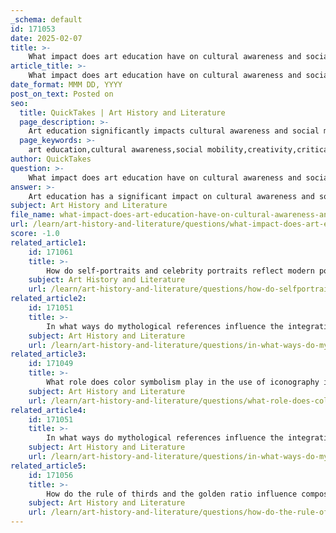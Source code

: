 ```yaml
---
_schema: default
id: 171053
date: 2025-02-07
title: >-
    What impact does art education have on cultural awareness and social mobility?
article_title: >-
    What impact does art education have on cultural awareness and social mobility?
date_format: MMM DD, YYYY
post_on_text: Posted on
seo:
  title: QuickTakes | Art History and Literature
  page_description: >-
    Art education significantly impacts cultural awareness and social mobility by promoting empathy, critical thinking, and community engagement. It equips individuals with valuable skills for the job market and fosters inclusivity through exposure to diverse cultural perspectives.
  page_keywords: >-
    art education,cultural awareness,social mobility,creativity,critical thinking,community engagement,diverse cultures,artistic skills,creative industries
author: QuickTakes
question: >-
    What impact does art education have on cultural awareness and social mobility?
answer: >-
    Art education has a significant impact on cultural awareness and social mobility, serving as a vital tool for personal and societal development. Here are some key points that illustrate this impact:\n\n1. **Cultural Awareness**: Art education exposes individuals to diverse artistic styles, movements, and cultural histories. By learning about various forms of art, students gain insights into different cultures and perspectives, fostering empathy and understanding. This exposure can help break down cultural barriers and promote inclusivity.\n\n2. **Critical Thinking and Creativity**: Engaging with art encourages critical thinking and creativity. Students learn to analyze and interpret artworks, which enhances their ability to think critically about societal issues. This skill is essential for navigating complex social landscapes and can empower individuals to express their own identities and experiences through art.\n\n3. **Social Mobility**: Art education can provide pathways to social mobility by equipping individuals with skills that are valuable in the job market. Creative industries often seek individuals with artistic skills, and education in the arts can lead to careers in fields such as design, media, and education. Furthermore, art programs can offer scholarships and opportunities that may not be available through traditional academic routes.\n\n4. **Community Engagement**: Art education often involves community projects and collaborations, which can strengthen social ties and foster a sense of belonging. These initiatives can empower marginalized communities by providing them with a platform to express their narratives and advocate for social change.\n\n5. **Historical Context and Social Commentary**: Understanding the historical context of art allows students to appreciate how art has been used as a tool for social commentary and change. This knowledge can inspire individuals to use their artistic skills to address contemporary social issues, thus contributing to a more informed and active citizenry.\n\nIn summary, art education plays a crucial role in enhancing cultural awareness and promoting social mobility. By fostering creativity, critical thinking, and community engagement, it empowers individuals to navigate and influence the social landscape effectively.
subject: Art History and Literature
file_name: what-impact-does-art-education-have-on-cultural-awareness-and-social-mobility.md
url: /learn/art-history-and-literature/questions/what-impact-does-art-education-have-on-cultural-awareness-and-social-mobility
score: -1.0
related_article1:
    id: 171061
    title: >-
        How do self-portraits and celebrity portraits reflect modern portraiture?
    subject: Art History and Literature
    url: /learn/art-history-and-literature/questions/how-do-selfportraits-and-celebrity-portraits-reflect-modern-portraiture
related_article2:
    id: 171051
    title: >-
        In what ways do mythological references influence the integration of text in art?
    subject: Art History and Literature
    url: /learn/art-history-and-literature/questions/in-what-ways-do-mythological-references-influence-the-integration-of-text-in-art
related_article3:
    id: 171049
    title: >-
        What role does color symbolism play in the use of iconography in art?
    subject: Art History and Literature
    url: /learn/art-history-and-literature/questions/what-role-does-color-symbolism-play-in-the-use-of-iconography-in-art
related_article4:
    id: 171051
    title: >-
        In what ways do mythological references influence the integration of text in art?
    subject: Art History and Literature
    url: /learn/art-history-and-literature/questions/in-what-ways-do-mythological-references-influence-the-integration-of-text-in-art
related_article5:
    id: 171056
    title: >-
        How do the rule of thirds and the golden ratio influence composition techniques in art?
    subject: Art History and Literature
    url: /learn/art-history-and-literature/questions/how-do-the-rule-of-thirds-and-the-golden-ratio-influence-composition-techniques-in-art
---
```


&nbsp;